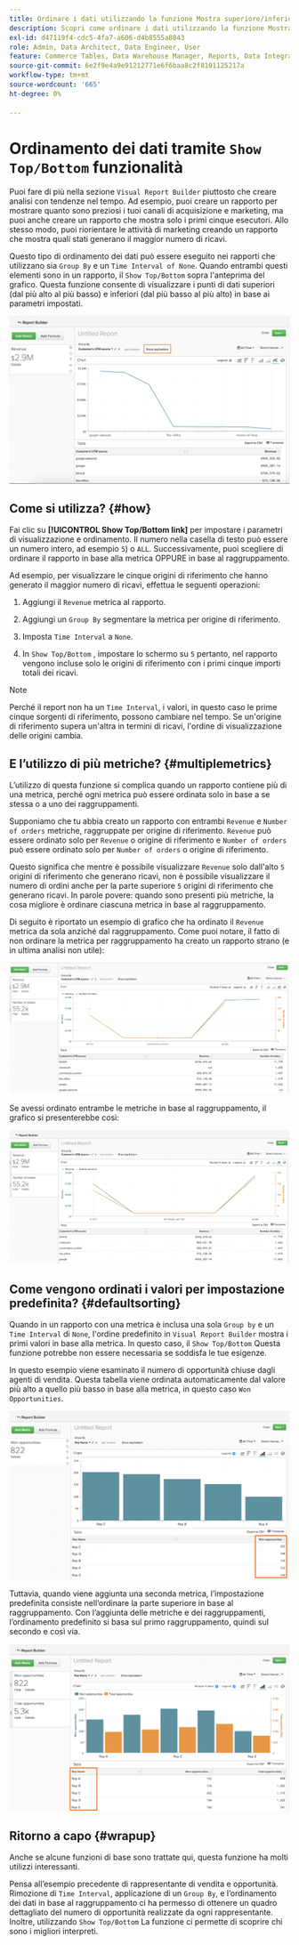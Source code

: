 ```yaml
---
title: Ordinare i dati utilizzando la funzione Mostra superiore/inferiore
description: Scopri come ordinare i dati utilizzando la funzione Mostra superiore/inferiore.
exl-id: d47119f4-cdc5-4fa7-a606-d4b8555a8843
role: Admin, Data Architect, Data Engineer, User
feature: Commerce Tables, Data Warehouse Manager, Reports, Data Integration
source-git-commit: 6e2f9e4a9e91212771e6f6baa8c2f8101125217a
workflow-type: tm+mt
source-wordcount: '665'
ht-degree: 0%

---
```


# Ordinamento dei dati tramite `Show Top/Bottom` funzionalità

Puoi fare di più nella sezione `Visual Report Builder` piuttosto che creare analisi con tendenze nel tempo. Ad esempio, puoi creare un rapporto per mostrare quanto sono preziosi i tuoi canali di acquisizione e marketing, ma puoi anche creare un rapporto che mostra solo i primi cinque esecutori. Allo stesso modo, puoi riorientare le attività di marketing creando un rapporto che mostra quali stati generano il maggior numero di ricavi.

Questo tipo di ordinamento dei dati può essere eseguito nei rapporti che utilizzano sia `Group By` e un `Time Interval of None`. Quando entrambi questi elementi sono in un rapporto, il `Show Top/Bottom` sopra l&#39;anteprima del grafico. Questa funzione consente di visualizzare i punti di dati superiori (dal più alto al più basso) e inferiori (dal più basso al più alto) in base ai parametri impostati.

![Mostra la funzionalità Inizio/Fine nel Report Builder visivo.](../../assets/Show_Top_Bottom.png)

## Come si utilizza? {#how}

Fai clic su **[!UICONTROL Show Top/Bottom link]** per impostare i parametri di visualizzazione e ordinamento. Il numero nella casella di testo può essere un numero intero, ad esempio `5`) o `ALL`. Successivamente, puoi scegliere di ordinare il rapporto in base alla metrica OPPURE in base al raggruppamento.

Ad esempio, per visualizzare le cinque origini di riferimento che hanno generato il maggior numero di ricavi, effettua le seguenti operazioni:

1. Aggiungi il `Revenue` metrica al rapporto.

1. Aggiungi un `Group By` segmentare la metrica per origine di riferimento.

1. Imposta `Time Interval` a `None`.

1. In `Show Top/Bottom` , impostare lo schermo su `5` pertanto, nel rapporto vengono incluse solo le origini di riferimento con i primi cinque importi totali dei ricavi.

>[!NOTE]
>
>Perché il report non ha un `Time Interval`, i valori, in questo caso le prime cinque sorgenti di riferimento, possono cambiare nel tempo. Se un&#39;origine di riferimento supera un&#39;altra in termini di ricavi, l&#39;ordine di visualizzazione delle origini cambia.

## E l’utilizzo di più metriche? {#multiplemetrics}

L’utilizzo di questa funzione si complica quando un rapporto contiene più di una metrica, perché ogni metrica può essere ordinata solo in base a se stessa o a uno dei raggruppamenti.

Supponiamo che tu abbia creato un rapporto con entrambi `Revenue` e `Number of orders` metriche, raggruppate per origine di riferimento. `Revenue` può essere ordinato solo per `Revenue` o origine di riferimento e `Number of orders` può essere ordinato solo per `Number of orders` o origine di riferimento.

Questo significa che mentre è possibile visualizzare `Revenue` solo dall&#39;alto `5` origini di riferimento che generano ricavi, non è possibile visualizzare il numero di ordini anche per la parte superiore `5` origini di riferimento che generano ricavi. In parole povere: quando sono presenti più metriche, la cosa migliore è ordinare ciascuna metrica in base al raggruppamento.

Di seguito è riportato un esempio di grafico che ha ordinato il `Revenue` metrica da sola anziché dal raggruppamento. Come puoi notare, il fatto di non ordinare la metrica per raggruppamento ha creato un rapporto strano (e in ultima analisi non utile):

![Risultati del rapporto strani e non utili.](../../assets/strange-report-results.png)

Se avessi ordinato entrambe le metriche in base al raggruppamento, il grafico si presenterebbe così:

![Ordinare entrambe le metriche in base al raggruppamento.](../../assets/sort-metrics-by-grouping.png)

## Come vengono ordinati i valori per impostazione predefinita? {#defaultsorting}

Quando in un rapporto con una metrica è inclusa una sola `Group by` e un `Time Interval` di `None`, l&#39;ordine predefinito in `Visual Report Builder` mostra i primi valori in base alla metrica. In questo caso, il `Show Top/Bottom` Questa funzione potrebbe non essere necessaria se soddisfa le tue esigenze.

In questo esempio viene esaminato il numero di opportunità chiuse dagli agenti di vendita. Questa tabella viene ordinata automaticamente dal valore più alto a quello più basso in base alla metrica, in questo caso `Won Opportunities`.

![Ordinamento per metrica.](../../assets/Ordered_by_metric.png)

Tuttavia, quando viene aggiunta una seconda metrica, l’impostazione predefinita consiste nell’ordinare la parte superiore in base al raggruppamento. Con l’aggiunta delle metriche e dei raggruppamenti, l’ordinamento predefinito si basa sul primo raggruppamento, quindi sul secondo e così via.

![Ordinamento per raggruppamento.](../../assets/Ordered_by_grouping.png)

## Ritorno a capo {#wrapup}

Anche se alcune funzioni di base sono trattate qui, questa funzione ha molti utilizzi interessanti.

Pensa all’esempio precedente di rappresentante di vendita e opportunità. Rimozione di `Time Interval`, applicazione di un `Group By`, e l’ordinamento dei dati in base al raggruppamento ci ha permesso di ottenere un quadro dettagliato del numero di opportunità realizzate da ogni rappresentante. Inoltre, utilizzando `Show Top/Bottom` La funzione ci permette di scoprire chi sono i migliori interpreti.
